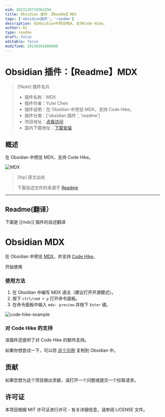 ```yaml
---
uid: 2023120719362256
title: Obsidian 插件：【Readme】MDX
tags: ['obsidian插件', 'readme']
description: 在Obsidian中预览MDX，支持Code Hike。
author: AI
type: readme
draft: false
editable: false
modified: 20230101000000
---
```


# Obsidian 插件：【Readme】MDX

> [!Note] 插件名片
> - 插件名称：MDX
> - 插件作者：Yulei Chen
> - 插件说明：在 Obsidian 中预览 MDX，支持 Code Hike。
> - 插件分类：['obsidian 插件 ', 'readme']
> - 项目地址：[点我访问](https://github.com/yuleicul/obsidian-mdx)
> - 国内下载地址：[下载安装](https://pkmer.cn/products/plugin/pluginMarket/?mdx)

## 概述

在 Obsidian 中预览 MDX，支持 Code Hike。

![MDX](https://cdn.pkmer.cn/covers/mdx.gif!pkmer)

> [!tip] 原文出处
>
>下面自述文件的来源于 [Readme](https://ghproxy.net/https://raw.githubusercontent.com/yuleicul/obsidian-mdx/main/README.md)
>

---

## Readme(翻译）

下面是 [[mdx]] 插件的自述翻译

# Obsidian MDX

在 Obsidian 中预览 [MDX](https://github.com/mdx-js/mdx/)，并支持 [Code Hike](https://github.com/code-hike/codehike)。

开始使用

### 使用方法

1. 在 Obsidian 中编写 MDX 语法（建议打开开源模式）。
2. 按下 `ctrl/cmd + p` 打开命令面板。
3. 在命令面板中输入 `mdx: preview` 并按下 `Enter` 键。

![code-hike-example](https://cdn.pkmer.cn/covers/mdx_1_0.gif!pkmer)

### 对 Code Hike 的支持

该插件还提供了对 Code Hike 的额外支持。

如果你想尝试一下，可以将 [这个示例](https://github.com/code-hike/codehike/blob/next/examples/vite/src/hello.mdx) 复制到 Obsidian 中。

## 贡献

如果您想为这个项目做出贡献，请打开一个问题或提交一个拉取请求。

## 许可证

本项目根据 MIT 许可证进行许可 - 有关详细信息，请参阅 LICENSE 文件。
